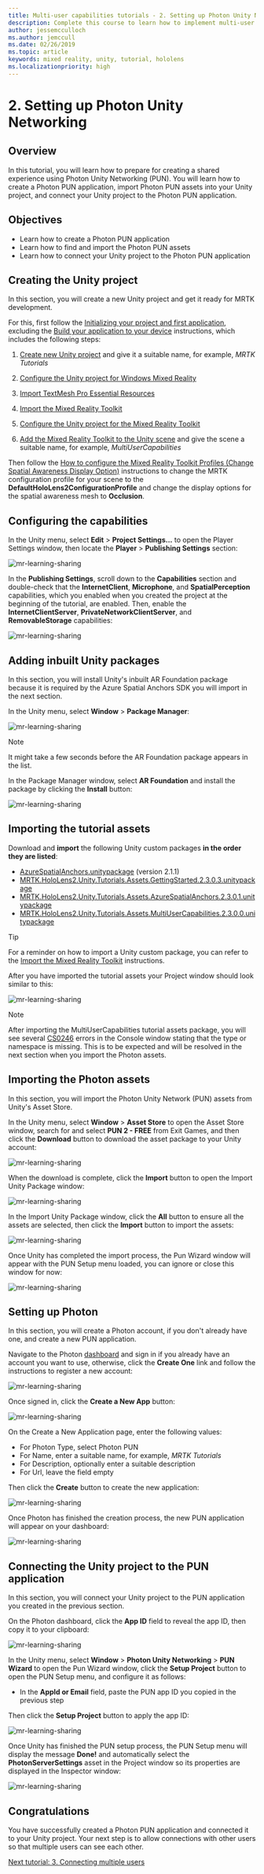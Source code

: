```yaml
---
title: Multi-user capabilities tutorials - 2. Setting up Photon Unity Networking
description: Complete this course to learn how to implement multi-user shared experiences within a HoloLens 2 application.
author: jessemcculloch
ms.author: jemccull
ms.date: 02/26/2019
ms.topic: article
keywords: mixed reality, unity, tutorial, hololens
ms.localizationpriority: high
---
```


# 2. Setting up Photon Unity Networking

## Overview

In this tutorial, you will learn how to prepare for creating a shared experience using Photon Unity Networking (PUN). You will learn how to create a Photon PUN application, import Photon PUN assets into your Unity project, and connect your Unity project to the Photon PUN application.

## Objectives

* Learn how to create a Photon PUN application
* Learn how to find and import the Photon PUN assets
* Learn how to connect your Unity project to the Photon PUN application

## Creating the Unity project

In this section, you will create a new Unity project and get it ready for MRTK development.

For this, first follow the [Initializing your project and first application](mr-learning-base-02.md), excluding the [Build your application to your device](mr-learning-base-02.md#build-your-application-to-your-device) instructions, which includes the following steps:

1. [Create new Unity project](mr-learning-base-02.md#create-new-unity-project) and give it a suitable name, for example, *MRTK Tutorials*

2. [Configure the Unity project for Windows Mixed Reality](mr-learning-base-02.md#configure-the-unity-project-for-windows-mixed-reality)

3. [Import TextMesh Pro Essential Resources](mr-learning-base-02.md#import-textmesh-pro-essential-resources)

4. [Import the Mixed Reality Toolkit](mr-learning-base-02.md#import-the-mixed-reality-toolkit)

5. [Configure the Unity project for the Mixed Reality Toolkit](mr-learning-base-02.md#configure-the-unity-project-for-the-mixed-reality-toolkit)

6. [Add the Mixed Reality Toolkit to the Unity scene](mr-learning-base-02.md#configure-the-mixed-reality-toolkit) and give the scene a suitable name, for example, *MultiUserCapabilities*

Then follow the [How to configure the Mixed Reality Toolkit Profiles (Change Spatial Awareness Display Option)](mr-learning-base-03.md#how-to-configure-the-mixed-reality-toolkit-profiles-change-spatial-awareness-display-option) instructions to change the MRTK configuration profile for your scene to the **DefaultHoloLens2ConfigurationProfile** and change the display options for the spatial awareness mesh to **Occlusion**.

## Configuring the capabilities

In the Unity menu, select **Edit** > **Project Settings...** to open the Player Settings window, then locate the **Player** >  **Publishing Settings** section:

![mr-learning-sharing](images/mr-learning-sharing/sharing-02-section2-step1-1.png)

In the  **Publishing Settings**, scroll down to the **Capabilities** section and double-check that the **InternetClient**, **Microphone**, and **SpatialPerception** capabilities, which you enabled when you created the project at the beginning of the tutorial, are enabled. Then, enable the **InternetClientServer**, **PrivateNetworkClientServer**, and **RemovableStorage** capabilities:

![mr-learning-sharing](images/mr-learning-sharing/sharing-02-section2-step1-2.png)

## Adding inbuilt Unity packages
<!-- TODO: Consider renaming to 'Installing AR Foundation' -->
<!-- TODO: Determine if Legacy Input Helpers needs to be imported at this stage-->

In this section, you will install Unity's inbuilt AR Foundation package because it is required by the Azure Spatial Anchors SDK you will import in the next section.

In the Unity menu, select **Window** > **Package Manager**:

![mr-learning-sharing](images/mr-learning-sharing/sharing-02-section3-step1-1.png)

> [!NOTE]
> It might take a few seconds before the AR Foundation package appears in the list.

In the Package Manager window, select **AR Foundation** and install the package by clicking the **Install** button:

![mr-learning-sharing](images/mr-learning-sharing/sharing-02-section3-step1-2.png)

## Importing the tutorial assets

Download and **import** the following Unity custom packages **in the order they are listed**:

* [AzureSpatialAnchors.unitypackage](https://github.com/Azure/azure-spatial-anchors-samples/releases/download/v2.1.1/AzureSpatialAnchors.unitypackage) (version 2.1.1)
* [MRTK.HoloLens2.Unity.Tutorials.Assets.GettingStarted.2.3.0.3.unitypackage](https://github.com/microsoft/MixedRealityLearning/releases/download/getting-started-v2.3.0.3/MRTK.HoloLens2.Unity.Tutorials.Assets.GettingStarted.2.3.0.3.unitypackage)
* [MRTK.HoloLens2.Unity.Tutorials.Assets.AzureSpatialAnchors.2.3.0.1.unitypackage](https://github.com/microsoft/MixedRealityLearning/releases/download/azure-spatial-anchors-v2.3.0.1/MRTK.HoloLens2.Unity.Tutorials.Assets.AzureSpatialAnchors.2.3.0.1.unitypackage)
* [MRTK.HoloLens2.Unity.Tutorials.Assets.MultiUserCapabilities.2.3.0.0.unitypackage](https://github.com/microsoft/MixedRealityLearning/releases/download/multi-user-capabilities-v2.3.0.0/MRTK.HoloLens2.Unity.Tutorials.Assets.MultiUserCapabilities.2.3.0.0.unitypackage)

> [!TIP]
> For a reminder on how to import a Unity custom package, you can refer to the [Import the Mixed Reality Toolkit](mr-learning-base-02.md#import-the-mixed-reality-toolkit) instructions.

After you have imported the tutorial assets your Project window should look similar to this:

![mr-learning-sharing](images/mr-learning-sharing/sharing-02-section4-step1-1.png)

> [!NOTE]
> After importing the MultiUserCapabilities tutorial assets package, you will see several [CS0246](https://docs.microsoft.com/dotnet/csharp/language-reference/compiler-messages/cs0246) errors in the Console window stating that the type or namespace is missing. This is to be expected and will be resolved in the next section when you import the Photon assets.

## Importing the Photon assets

In this section, you will import the Photon Unity Network (PUN) assets from Unity's Asset Store.

In the Unity menu, select **Window** > **Asset Store** to open the Asset Store window, search for and select **PUN 2 - FREE** from Exit Games, and then click the **Download** button to download the asset package to your Unity account:

![mr-learning-sharing](images/mr-learning-sharing/sharing-02-section5-step1-1.png)

When the download is complete, click the **Import** button to open the Import Unity Package window:

![mr-learning-sharing](images/mr-learning-sharing/sharing-02-section5-step1-2.png)

In the Import Unity Package window, click the **All** button to ensure all the assets are selected, then click the **Import** button to import the assets:

![mr-learning-sharing](images/mr-learning-sharing/sharing-02-section5-step1-3.png)

Once Unity has completed the import process, the Pun Wizard window will appear with the PUN Setup menu loaded, you can ignore or close this window for now:

![mr-learning-sharing](images/mr-learning-sharing/sharing-02-section5-step1-4.png)

## Setting up Photon

In this section, you will create a Photon account, if you don't already have one, and create a new PUN application.

Navigate to the Photon <a href="https://dashboard.photonengine.com/account/signin" target="_blank">dashboard</a> and sign in if you already have an account you want to use, otherwise, click the **Create One** link and follow the instructions to register a new account:

![mr-learning-sharing](images/mr-learning-sharing/sharing-02-section6-step1-1.png)

Once signed in, click the **Create a New App** button:

![mr-learning-sharing](images/mr-learning-sharing/sharing-02-section6-step1-2.png)

On the Create a New Application page, enter the following values:

* For Photon Type, select Photon PUN
* For Name, enter a suitable name, for example, _MRTK Tutorials_
* For Description, optionally enter a suitable description
* For Url, leave the field empty

Then click the **Create** button to create the new application:

![mr-learning-sharing](images/mr-learning-sharing/sharing-02-section6-step1-3.png)

Once Photon has finished the creation process, the new PUN application will appear on your dashboard:

![mr-learning-sharing](images/mr-learning-sharing/sharing-02-section6-step1-4.png)

## Connecting the Unity project to the PUN application

In this section, you will connect your Unity project to the PUN application you created in the previous section.

On the Photon dashboard, click the **App ID** field to reveal the app ID, then copy it to your clipboard:

![mr-learning-sharing](images/mr-learning-sharing/sharing-02-section7-step1-1.png)

In the Unity menu, select **Window** > **Photon Unity Networking** > **PUN Wizard** to open the Pun Wizard window, click the **Setup Project** button to open the PUN Setup menu, and configure it as follows:

* In the **AppId or Email** field, paste the PUN app ID you copied in the previous step

Then click the **Setup Project** button to apply the app ID:

![mr-learning-sharing](images/mr-learning-sharing/sharing-02-section7-step1-2.png)

Once Unity has finished the PUN setup process, the PUN Setup menu will display the message **Done!** and automatically select the **PhotonServerSettings** asset in the Project window so its properties are displayed in the Inspector window:

![mr-learning-sharing](images/mr-learning-sharing/sharing-02-section7-step1-3.png)

## Congratulations

You have successfully created a Photon PUN application and connected it to your Unity project. Your next step is to allow connections with other users so that multiple users can see each other.

[Next tutorial: 3. Connecting multiple users](mr-learning-sharing-03.md)
